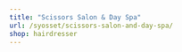 ```yaml
---
title: "Scissors Salon & Day Spa"
url: /syosset/scissors-salon-and-day-spa/
shop: hairdresser
---
```

